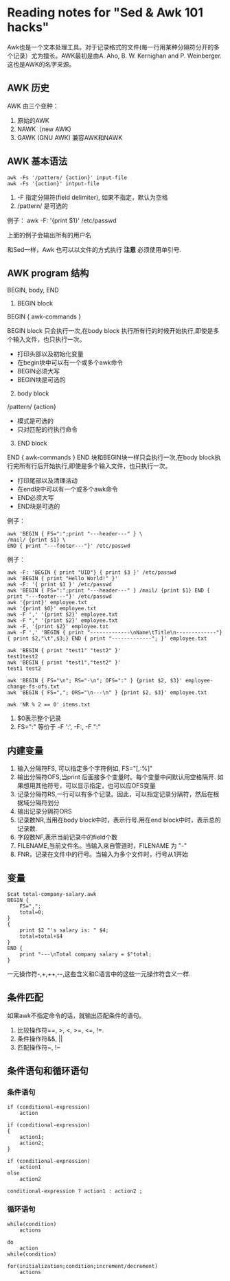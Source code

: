 # Reading notes for "Sed & Awk 101 hacks"

Awk也是一个文本处理工具。对于记录格式的文件(每一行用某种分隔符分开的多个记录）尤为擅长。AWK最初是由A. Aho, B. W.
Kernighan and P. Weinberger.这也是AWK的名字来源。

## AWK 历史
AWK 由三个变种：
1. 原始的AWK
2. NAWK（new AWK)
3. GAWK (GNU AWK) 兼容AWK和NAWK

## AWK 基本语法

    awk -Fs '/pattern/ {action}' input-file
    awk -Fs '{action}' intput-file

1. -F 指定分隔符(field delimiter), 如果不指定，默认为空格
2. /pattern/ 是可选的

例子：
    awk -F: '{print $1}' /etc/passwd

上面的例子会输出所有的用户名

和Sed一样，Awk 也可以以文件的方式执行
**注意** 必须使用单引号.

## AWK program 结构
BEGIN, body, END

1. BEGIN block

BEGIN { awk-commands }

BEGIN block 只会执行一次,在body block 执行所有行的时候开始执行,即使是多个输入文件，也只执行一次。

* 打印头部以及初始化变量
* 在begin块中可以有一个或多个awk命令
* BEGIN必须大写
* BEGIN块是可选的

2. body block

/pattern/ {action}

* 模式是可选的
* 只对匹配的行执行命令

3. END block

END { awk-commands }
END 块和BEGIN块一样只会执行一次,在body block执行完所有行后开始执行,即使是多个输入文件，也只执行一次。


* 打印尾部以及清理活动
* 在end块中可以有一个或多个awk命令
* END必须大写
* END块是可选的

例子：

    awk 'BEGIN { FS=":";print "---header---" } \
    /mail/ {print $1} \
    END { print "---footer---"}' /etc/passwd

例子：

    awk -F: 'BEGIN { print "UID"} { print $3 }' /etc/passwd
    awk 'BEGIN { print "Hello World!" }'
    awk -F: '{ print $1 }' /etc/passwd
    awk 'BEGIN { FS=":";print "---header---" } /mail/ {print $1} END { print "---footer---"}' /etc/passwd
    awk '{print}' employee.txt 
    awk '{print $0}' employee.txt
    awk -F ',' '{print $2}' employee.txt
    awk -F "," '{print $2}' employee.txt
    awk -F, '{print $2}' employee.txt
    awk -F ',' 'BEGIN { print "-------------\nName\tTitle\n-------------"} { print $2,"\t",$3;} END { print "-------------"; }' employee.txt

    awk 'BEGIN { print "test1" "test2" }'
    test1test2
    awk 'BEGIN { print "test1","test2" }'
    test1 test2

    awk 'BEGIN { FS="\n"; RS="-\n"; OFS=":" } {print $2, $3}' employee-change-fs-ofs.txt
    awk 'BEGIN { FS=","; ORS="\n---\n" } {print $2, $3}' employee.txt

    awk 'NR % 2 == 0' items.txt

1. $0表示整个记录
2. FS=":" 等价于 -F ':', -F:, -F ":"

## 内建变量

1. 输入分隔符FS, 可以指定多个字符例如, FS="[,:%]"
2. 输出分隔符OFS,当print 后面接多个变量时。每个变量中间默认用空格隔开. 如果想用其他符号，可以显示指定，也可以应OFS变量
3. 记录分隔符RS,一行可以有多个记录。因此，可以指定记录分隔符，然后在根据域分隔符划分
4. 输出记录分隔符ORS
5. 记录数NR,当用在body block中时，表示行号.用在end block中时，表示总的记录数.
6. 字段数NF,表示当前记录中的field个数
6. FILENAME,当前文件名。当输入来自管道时，FILENAME 为 "-"
7. FNR，记录在文件中的行号。当输入为多个文件时，行号从1开始

## 变量

    $cat total-company-salary.awk
    BEGIN {
        FS=",";
        total=0;
    }
    {
        print $2 "'s salary is: " $4;
        total=total+$4
    }
    END {
        print "---\nTotal company salary = $"total;
    }

一元操作符-,+,++,--,这些含义和C语言中的这些一元操作符含义一样.

## 条件匹配

如果awk不指定命令的话，就输出匹配条件的语句。

1. 比较操作符==, >, <, >=, <=, !=.
2. 条件操作符&&, ||
3. 匹配操作符~, !~ 


## 条件语句和循环语句

### 条件语句

    if (conditional-expression)
        action

    if (conditional-expression)
    {
        action1;
        action2;
    }

    if (conditional-expression)
        action1
    else
        action2

    conditional-expression ? action1 : action2 ;

### 循环语句

    while(condition)
        actions    

    do
        action
    while(condition)

    for(initialization;condition;increment/decrement)
        actions


